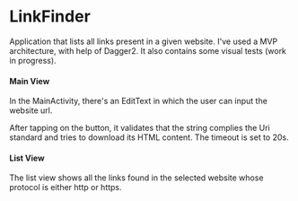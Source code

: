 # LinkFinder
Application that lists all links present in a given website. I've used a MVP architecture, with help of Dagger2. It also contains some visual tests (work in progress).

#### Main View 
In the MainActivity, there's an EditText in which the user can input the website url. 

After tapping on the button, it validates that the string complies the Uri standard and tries to download its HTML content. The timeout is set to 20s.

#### List View 
The list view shows all the links found in the selected website whose protocol is either http or https.
